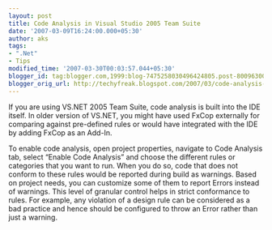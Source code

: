 ```yaml
---
layout: post
title: Code Analysis in Visual Studio 2005 Team Suite
date: '2007-03-09T16:24:00.000+05:30'
author: aks
tags:
- ".Net"
- Tips
modified_time: '2007-03-30T00:03:57.044+05:30'
blogger_id: tag:blogger.com,1999:blog-7475258030496424805.post-8009630016216267218
blogger_orig_url: http://techyfreak.blogspot.com/2007/03/code-analysis-in-visual-studio-2005.html
---
```


If you are using VS.NET 2005 Team Suite, code analysis is built into the IDE 
itself.  In older version of VS.NET, you might have used FxCop externally for 
comparing against pre-defined rules or would have integrated with the IDE by 
adding FxCop as an Add-In. 

To enable code analysis, open project properties, <span 
class="fullpost">navigate to Code Analysis tab, select “Enable Code 
Analysis” and choose the different rules or categories that you want to run. 
 When you do so, code that does not conform to these rules would be reported 
during build as warnings.  Based on project needs, you can customize some of 
them to report Errors instead of warnings.  This level of granular control 
helps in strict conformance to rules. For example, any violation of a design 
rule can be considered as a bad practice and hence should be configured to 
throw an Error rather than just a warning. 